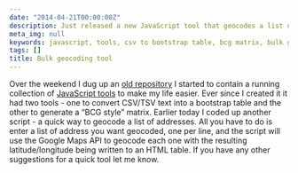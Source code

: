 ```yaml
---
date: "2014-04-21T00:00:00Z"
description: Just released a new JavaScript tool that geocodes a list of addresses.
meta_img: null
keywords: javascript, tools, csv to bootstrap table, bcg matrix, bulk geocoding
tags: []
title: Bulk geocoding tool
---
```


Over the weekend I dug up an <a href="https://github.com/dangoldin/js-tools" target="_blank">old repository</a> I started to contain a running collection of <a href="https://dangoldin.github.io/js-tools/" target="_blank">JavaScript tools</a> to make my life easier. Ever since I created it it had two tools - one to convert CSV/TSV text into a bootstrap table and the other to generate a “BCG style” matrix. Earlier today I coded up another script - a quick way to geocode a list of addresses. All you have to do is enter a list of address you want geocoded, one per line, and the script will use the Google Maps API to geocode each one with the resulting latitude/longitude being written to an HTML table. If you have any other suggestions for a quick tool let me know.
